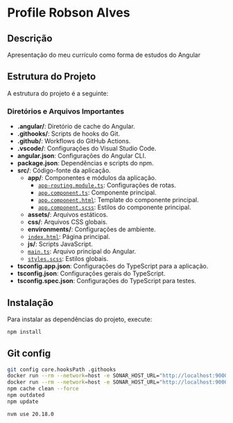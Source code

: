 # Profile Robson Alves

## Descrição

Apresentação do meu currículo como forma de estudos do Angular

## Estrutura do Projeto

A estrutura do projeto é a seguinte:

### Diretórios e Arquivos Importantes

- **.angular/**: Diretório de cache do Angular.
- **.githooks/**: Scripts de hooks do Git.
- **.github/**: Workflows do GitHub Actions.
- **.vscode/**: Configurações do Visual Studio Code.
- **angular.json**: Configurações do Angular CLI.
- **package.json**: Dependências e scripts do npm.
- **src/**: Código-fonte da aplicação.
  - **app/**: Componentes e módulos da aplicação.
    - [`app-routing.module.ts`](src/app/app-routing.module.ts): Configurações de rotas.
    - [`app.component.ts`](src/app/app.component.ts): Componente principal.
    - [`app.component.html`](src/app/app.component.html): Template do componente principal.
    - [`app.component.scss`](src/app/app.component.scss): Estilos do componente principal.
  - **assets/**: Arquivos estáticos.
  - **css/**: Arquivos CSS globais.
  - **environments/**: Configurações de ambiente.
  - [`index.html`](src/index.html): Página principal.
  - **js/**: Scripts JavaScript.
  - [`main.ts`](src/main.ts): Arquivo principal do Angular.
  - [`styles.scss`](src/styles.scss): Estilos globais.
- **tsconfig.app.json**: Configurações do TypeScript para a aplicação.
- **tsconfig.json**: Configurações gerais do TypeScript.
- **tsconfig.spec.json**: Configurações do TypeScript para testes.

## Instalação

Para instalar as dependências do projeto, execute:

```sh
npm install
```

## Git config

```bash
git config core.hooksPath .githooks
docker run --rm --network=host -e SONAR_HOST_URL="http://localhost:9000/"  -v "C:\workspace\Robson\languages\angular\robsonalvesdevbr-angular:/usr/src" sonarsource/sonar-scanner-cli
docker run --rm --network=host -e SONAR_HOST_URL="http://localhost:9000/"  -v "C:\workspace\Robson\languages\angular\robsonalvesdevbr-angular:/usr/src" sonarsource/sonar-scanner-cli -D"sonar.projectKey=robsonalvesdevbr-angular" -D"sonar.sources=." -D"sonar.host.url=http://localhost:9000" -D"sonar.token=sqp_16a2fa3d4594f20c5758741c74413cb92243dac6"
npm cache clean --force
npm outdated
npm update

nvm use 20.18.0

```
